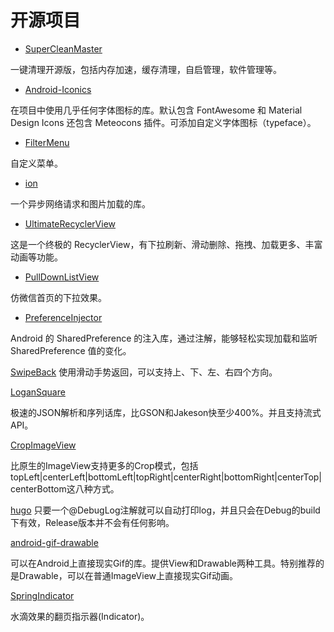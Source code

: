 开源项目
===

- [SuperCleanMaster](https://github.com/joyoyao/superCleanMaster)

一键清理开源版，包括内存加速，缓存清理，自启管理，软件管理等。

- [Android-Iconics](https://github.com/mikepenz/Android-Iconics)

在项目中使用几乎任何字体图标的库。默认包含 FontAwesome 和 Material Design Icons 还包含 Meteocons 插件。可添加自定义字体图标（typeface）。

- [FilterMenu](https://github.com/linroid/FilterMenu)

自定义菜单。

- [ion](https://github.com/koush/ion)

一个异步网络请求和图片加载的库。

- [UltimateRecyclerView](https://github.com/cymcsg/UltimateRecyclerView)

这是一个终极的 RecyclerView，有下拉刷新、滑动删除、拖拽、加载更多、丰富动画等功能。

- [PullDownListView](https://github.com/guojunyi/PullDownListView)

仿微信首页的下拉效果。

- [PreferenceInjector](https://github.com/denley/PreferenceInjector)

Android 的 SharedPreference 的注入库，通过注解，能够轻松实现加载和监听 SharedPreference 值的变化。

[SwipeBack](https://github.com/liuguangqiang/SwipeBack)
使用滑动手势返回，可以支持上、下、左、右四个方向。

[LoganSquare](https://github.com/bluelinelabs/LoganSquare)

极速的JSON解析和序列话库，比GSON和Jakeson快至少400%。并且支持流式API。

[CropImageView](https://github.com/cesards/CropImageView)

比原生的ImageView支持更多的Crop模式，包括topLeft|centerLeft|bottomLeft|topRight|centerRight|bottomRight|centerTop|centerBottom这八种方式。

[hugo](https://github.com/JakeWharton/hugo)
只要一个@DebugLog注解就可以自动打印log，并且只会在Debug的build下有效，Release版本并不会有任何影响。

[android-gif-drawable](https://github.com/koral--/android-gif-drawable)

可以在Android上直接现实Gif的库。提供View和Drawable两种工具。特别推荐的是Drawable，可以在普通ImageView上直接现实Gif动画。

[SpringIndicator](https://github.com/chenupt/SpringIndicator)

水滴效果的翻页指示器(Indicator)。
